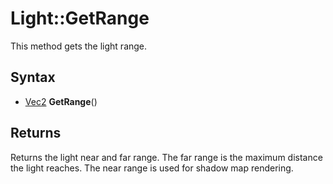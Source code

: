 # Light::GetRange

This method gets the light range.

## Syntax

- [Vec2](Vec2.md) **GetRange**()

## Returns

Returns the light near and far range. The far range is the maximum distance the light reaches. The near range is used for shadow map rendering.
